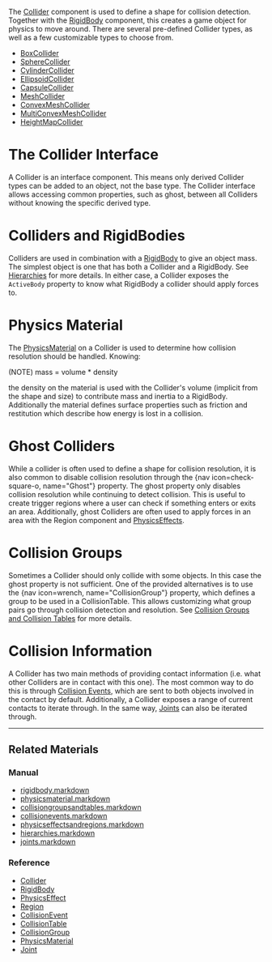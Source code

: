 The [Collider](https://github.com/PlasmaEngine/PlasmaDocs/blob/master/code_reference/class_reference/collider.markdown) component is used to define a shape for collision detection. Together with the [RigidBody](https://github.com/PlasmaEngine/PlasmaDocs/blob/master/plasma_editor_documentation/plasmamanual/physics/rigidbody.markdown) component, this creates a game object for physics to move around. There are several pre-defined Collider types, as well as a few customizable types to choose from.
 - [BoxCollider](https://github.com/PlasmaEngine/PlasmaDocs/blob/master/plasma_editor_documentation/plasmamanual/physics/colliders/boxcollider.markdown)
 - [SphereCollider](https://github.com/PlasmaEngine/PlasmaDocs/blob/master/plasma_editor_documentation/plasmamanual/physics/colliders/spherecollider.markdown)
 - [CylinderCollider](https://github.com/PlasmaEngine/PlasmaDocs/blob/master/plasma_editor_documentation/plasmamanual/physics/colliders/cylindercollider.markdown)
 - [EllipsoidCollider](https://github.com/PlasmaEngine/PlasmaDocs/blob/master/plasma_editor_documentation/plasmamanual/physics/colliders/ellipsoidcollider.markdown)
 - [CapsuleCollider](https://github.com/PlasmaEngine/PlasmaDocs/blob/master/plasma_editor_documentation/plasmamanual/physics/colliders/capsulecollider.markdown)
 - [MeshCollider](https://github.com/PlasmaEngine/PlasmaDocs/blob/master/plasma_editor_documentation/plasmamanual/physics/colliders/meshcollider.markdown)
 - [ConvexMeshCollider](https://github.com/PlasmaEngine/PlasmaDocs/blob/master/plasma_editor_documentation/plasmamanual/physics/colliders/convexmeshcollider.markdown)
 - [MultiConvexMeshCollider](https://github.com/PlasmaEngine/PlasmaDocs/blob/master/plasma_editor_documentation/plasmamanual/physics/colliders/multiconvexmeshcollider.markdown)
 - [HeightMapCollider](https://github.com/PlasmaEngine/PlasmaDocs/blob/master/plasma_editor_documentation/plasmamanual/physics/colliders/heightmapcollider.markdown)

 #  The Collider Interface
A Collider is an interface component. This means only derived Collider types can be added to an object, not the base type. The Collider interface allows accessing common properties, such as ghost, between all Colliders without knowing the specific derived type.

 #  Colliders and RigidBodies
Colliders are used in combination with a [RigidBody](https://github.com/PlasmaEngine/PlasmaDocs/blob/master/plasma_editor_documentation/plasmamanual/physics/rigidbody.markdown) to give an object mass. The simplest object is one that has both a Collider and a RigidBody. See [Hierarchies](https://github.com/PlasmaEngine/PlasmaDocs/blob/master/plasma_editor_documentation/plasmamanual/physics/hierarchies.markdown) for more details. In either case, a Collider exposes the `ActiveBody` property to know what RigidBody a collider should apply forces to.

 #  Physics Material
The [PhysicsMaterial](https://github.com/PlasmaEngine/PlasmaDocs/blob/master/plasma_editor_documentation/plasmamanual/physics/physicsmaterial.markdown) on a Collider is used to determine how collision resolution should be handled. Knowing: 

(NOTE) mass = volume * density

the density on the material is used with the Collider's volume (implicit from the shape and size) to contribute mass and inertia to a RigidBody. Additionally the material defines surface properties such as friction and restitution which describe how energy is lost in a collision.

 #  Ghost Colliders
While a collider is often used to define a shape for collision resolution, it is also common to disable collision resolution through the {nav icon=check-square-o, name="Ghost"} property. The ghost property only disables collision resolution while continuing to detect collision. This is useful to create trigger regions where a user can check if something enters or exits an area. Additionally, ghost Colliders are often used to apply forces in an area with the Region component and [PhysicsEffects](https://github.com/PlasmaEngine/PlasmaDocs/blob/master/plasma_editor_documentation/plasmamanual/physics/physicseffectsandregions.markdown).

 #  Collision Groups
Sometimes a Collider should only collide with some objects. In this case the ghost property is not sufficient. One of the provided alternatives is to use the {nav icon=wrench, name="CollisionGroup"} property, which defines a group to be used in a CollisionTable. This allows customizing what group pairs go through collision detection and resolution. See [Collision Groups and Collision Tables](https://github.com/PlasmaEngine/PlasmaDocs/blob/master/plasma_editor_documentation/plasmamanual/physics/collisionoverview/collisiongroupsandtables.markdown) for more details.

 #  Collision Information
A Collider has two main methods of providing contact information (i.e. what other Colliders are in contact with this one). The most common way to do this is through [Collision Events](https://github.com/PlasmaEngine/PlasmaDocs/blob/master/plasma_editor_documentation/plasmamanual/physics/collisionoverview/collisionevents.markdown), which are sent to both objects involved in the contact by default. Additionally, a Collider exposes a range of current contacts to iterate through. In the same way, [Joints](https://github.com/PlasmaEngine/PlasmaDocs/blob/master/plasma_editor_documentation/plasmamanual/physics/joints.markdown) can also be iterated through.

---

 ##  Related Materials
 ###  Manual
 - [rigidbody.markdown](https://github.com/PlasmaEngine/PlasmaDocs/blob/master/plasma_editor_documentation/plasmamanual/physics/rigidbody.markdown)
 - [physicsmaterial.markdown](https://github.com/PlasmaEngine/PlasmaDocs/blob/master/plasma_editor_documentation/plasmamanual/physics/physicsmaterial.markdown)
 - [collisiongroupsandtables.markdown](https://github.com/PlasmaEngine/PlasmaDocs/blob/master/plasma_editor_documentation/plasmamanual/physics/collisionoverview/collisiongroupsandtables.markdown)
 - [collisionevents.markdown](https://github.com/PlasmaEngine/PlasmaDocs/blob/master/plasma_editor_documentation/plasmamanual/physics/collisionoverview/collisionevents.markdown)
 - [physicseffectsandregions.markdown](https://github.com/PlasmaEngine/PlasmaDocs/blob/master/plasma_editor_documentation/plasmamanual/physics/physicseffectsandregions.markdown)
 - [hierarchies.markdown](https://github.com/PlasmaEngine/PlasmaDocs/blob/master/plasma_editor_documentation/plasmamanual/physics/hierarchies.markdown)
 - [joints.markdown](https://github.com/PlasmaEngine/PlasmaDocs/blob/master/plasma_editor_documentation/plasmamanual/physics/joints.markdown)

 ###  Reference
 - [Collider](https://github.com/PlasmaEngine/PlasmaDocs/blob/master/code_reference/class_reference/collider.markdown)
 - [RigidBody](https://github.com/PlasmaEngine/PlasmaDocs/blob/master/code_reference/class_reference/rigidbody.markdown)
 - [PhysicsEffect](https://github.com/PlasmaEngine/PlasmaDocs/blob/master/code_reference/class_reference/physicseffect.markdown)
 - [Region](https://github.com/PlasmaEngine/PlasmaDocs/blob/master/code_reference/class_reference/region.markdown)
 - [CollisionEvent](https://github.com/PlasmaEngine/PlasmaDocs/blob/master/code_reference/class_reference/collisionevent.markdown)
 - [CollisionTable](https://github.com/PlasmaEngine/PlasmaDocs/blob/master/code_reference/class_reference/collisiontable.markdown)
 - [CollisionGroup](https://github.com/PlasmaEngine/PlasmaDocs/blob/master/code_reference/class_reference/collisiongroup.markdown)
 - [PhysicsMaterial](https://github.com/PlasmaEngine/PlasmaDocs/blob/master/code_reference/class_reference/physicsmaterial.markdown)
 - [Joint](https://github.com/PlasmaEngine/PlasmaDocs/blob/master/code_reference/class_reference/joint.markdown)
 

 